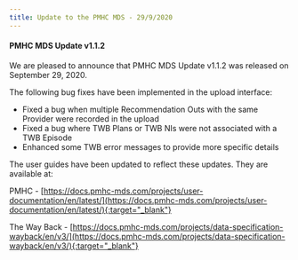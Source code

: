 ```yaml
---
title: Update to the PMHC MDS - 29/9/2020
---
```


#### PMHC MDS Update v1.1.2 ####

We are pleased to announce that PMHC MDS Update v1.1.2 was released on September 29, 2020.

The following bug fixes have been implemented in the upload interface:
* Fixed a bug when multiple Recommendation Outs with the same Provider were recorded in the upload
* Fixed a bug where TWB Plans or TWB NIs were not associated with a TWB Episode
* Enhanced some TWB error messages to provide more specific details

The user guides have been updated to reflect these updates. They are available at:

PMHC - [https://docs.pmhc-mds.com/projects/user-documentation/en/latest/](https://docs.pmhc-mds.com/projects/user-documentation/en/latest/){:target="_blank"}

The Way Back - [https://docs.pmhc-mds.com/projects/data-specification-wayback/en/v3/](https://docs.pmhc-mds.com/projects/data-specification-wayback/en/v3/){:target="_blank"}
